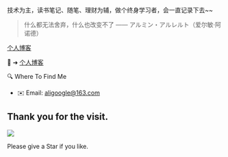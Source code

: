 技术为主，读书笔记、随笔、理财为辅，做个终身学习者，会一直记录下去~~

> 什么都无法舍弃，什么也改变不了
> —— アルミン・アルレルト（爱尔敏·阿诺德）

<a href="https://www.aligoogle.net/" rel="nofollow" target="_blank">个人博客</a>

🍓 ➜ [个人博客](https://www.aligoogle.net/)

<!-- 🖥 ➜ [日学笔记](https://github.com/oliver556/DayLearnNote) -->

🔍 Where To Find Me 

- ✉️ Email: aligoogle@163.com

<!-- ## My Github Status 🦸 -->

<!-- ![](https://github-readme-stats.vercel.app/api?username=oliver556&show_icons=true&show_owner=true&count_private=true) -->

<!-- ![](https://activity-graph.herokuapp.com/graph?username=oliver556&theme=github) -->


<!-- <details>
  <summary>More Repositories ...</summary>

  <a href="https://github.com/oliver556/js-tool">
    <img alt="oliver556" src="https://github-readme-stats.vercel.app/api/pin/?username=oliver556&repo=js-tool&show_owner=true" />
  </a>
</details> -->

<!-- <details style="cursor: pointer;">
  <summary>Mac电脑</summary>
    <div style="width: 98%; margin: 0 auto">
        <ul>
          <li>
            <a href="https://github.com/oliver556/Recommended-software">【Recommended-software】</a>
          </li>
        </ul>
    </div>
</details> -->

<!-- <details style="cursor: pointer;">
  <summary>文章总结</summary>
    <div style="width: 98%; margin: 0 auto">
        <ul>
          <li>
            <a href="https://github.com/oliver556/Jamison--Article">【Jamison--Article】</a>
          </li>
        </ul>
    </div>
</details> -->

<!--
**oliver556/oliver556** is a ✨ _special_ ✨ repository because its `README.md` (this file) appears on your GitHub profile.

Here are some ideas to get you started:

- 🔭 I’m currently working on ...
- 🌱 I’m currently learning ...
- 👯 I’m looking to collaborate on ...
- 🤔 I’m looking for help with ...
- 💬 Ask me about ...
- 📫 How to reach me: ...
- 😄 Pronouns: ...
- ⚡ Fun fact: ...
-->

## Thank you for the visit.

![](http://profile-counter.glitch.me/oliver556/count.svg)

Please give a Star if you like.

